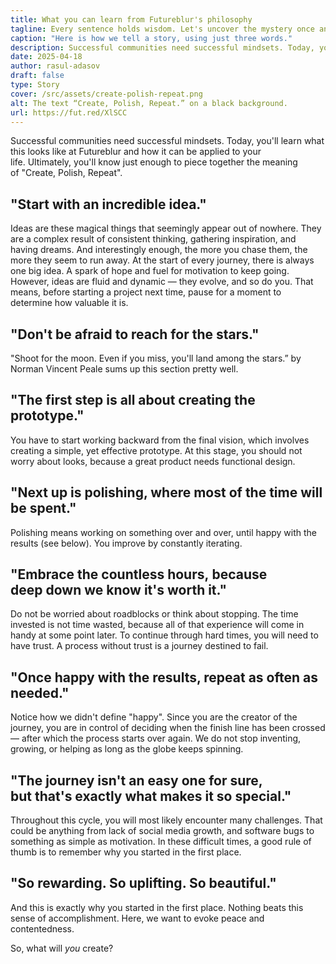 ```yaml
---
title: What you can learn from Futureblur's philosophy
tagline: Every sentence holds wisdom. Let's uncover the mystery once and for all.
caption: "Here is how we tell a story, using just three words." 
description: Successful communities need successful mindsets. Today, you'll learn what this looks like at Futureblur and how it can be applied to your life. 
date: 2025-04-18
author: rasul-adasov
draft: false
type: Story
cover: /src/assets/create-polish-repeat.png
alt: The text “Create, Polish, Repeat.” on a black background. 
url: https://fut.red/XlSCC
---
```


Successful communities need successful mindsets. Today, you'll learn what this looks like at Futureblur and how it can be applied to your life. Ultimately, you'll know just enough to piece together the meaning of "Create, Polish, Repeat".

## "Start with an incredible idea."

Ideas are these magical things that seemingly appear out of nowhere. They are a complex result of consistent thinking, gathering inspiration, and having dreams. And interestingly enough, the more you chase them, the more they seem to run away. At the start of every journey, there is always one big idea. A spark of hope and fuel for motivation to keep going. However, ideas are fluid and dynamic — they evolve, and so do you. That means, before starting a project next time, pause for a moment to determine how valuable it is.

## "Don't be afraid to reach for the stars."

"Shoot for the moon. Even if you miss, you'll land among the stars.” by Norman Vincent Peale sums up this section pretty well.

## "The first step is all about creating the prototype."

You have to start working backward from the final vision, which involves creating a simple, yet effective prototype. At this stage, you should not worry about looks, because a great product needs functional design.

## "Next up is polishing, where most of the time will be spent."

Polishing means working on something over and over, until happy with the results (see below). You improve by constantly iterating.

## "Embrace the countless hours, because deep down we know it's worth it."

Do not be worried about roadblocks or think about stopping. The time invested is not time wasted, because all of that experience will come in handy at some point later. To continue through hard times, you will need to have trust. A process without trust is a journey destined to fail.

## "Once happy with the results, repeat as often as needed."

Notice how we didn't define "happy". Since you are the creator of the journey, you are in control of deciding when the finish line has been crossed — after which the process starts over again. We do not stop inventing, growing, or helping as long as the globe keeps spinning.

## "The journey isn't an easy one for sure, but that's exactly what makes it so special."

Throughout this cycle, you will most likely encounter many challenges. That could be anything from lack of social media growth, and software bugs to something as simple as motivation. In these difficult times, a good rule of thumb is to remember why you started in the first place.

## "So rewarding. So uplifting. So beautiful."

And this is exactly why you started in the first place. Nothing beats this sense of accomplishment. Here, we want to evoke peace and contentedness.

So, what will *you* create?
